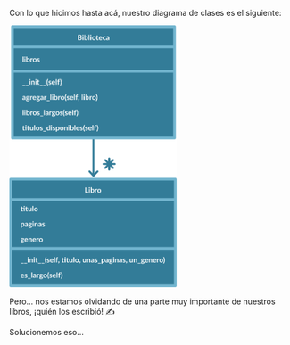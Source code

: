 Con lo que hicimos hasta acá, nuestro diagrama de clases es el siguiente:

<img src="https://raw.githubusercontent.com/MumukiProject/mumuki-guia-python3-colecciones/master/assets/clases_5_1648233531578.4.svg" alt="clases_5_1648233531578.4.svg" width="300px" height="auto">

Pero... nos estamos olvidando de una parte muy importante de nuestros libros, ¡quién los escribió! :writing_hand:

Solucionemos eso…
